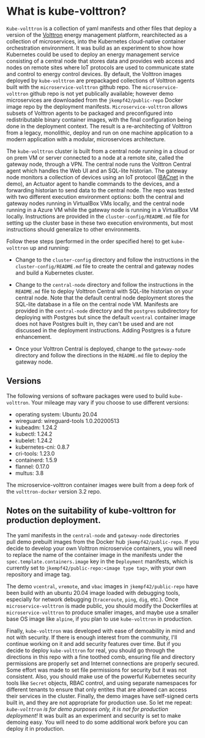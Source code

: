 # What is kube-volttron?

`Kube-volttron` is a collection of yaml manifests and other files that deploy a version of
the [Volttron](https://volttron.readthedocs.io/en/main/) energy management platform, rearchitected 
as a collection of microservices, into the Kubernetes cloud-native container orchestration environment. 
It was build as an experiment to show how Kubernetes could be used to deploy an energy management service
consisting of a central node that stores data and provides web access and nodes on remote sites where
IoT protocols are used to communicate state and control to energy control devices.
By default, the Volttron images deployed by `kube-volttron` are prepackaged collections of Volttron agents
built with the `microservice-volttron` github repo. The `microservice-volttron` github repo is not 
yet publically available; however demo microservices are downloaded from the 
`jkempf42/public-repo` Docker image repo by the deployment manifests. 
`Microservice-volttron` allows subsets of Volttron agents
to be packaged and preconfigured into redistributable binary container images, with
the final configuration being done in the deployment context. The result is a re-architecting of
Volttron from a legacy, monolithic, deploy and run on one machine application to a modern 
application with a modular, microservices 
architecture. 

The `kube-volttron` cluster is built from a central node running in a cloud or on prem VM or server 
connected to 
a node at a remote site, called the gateway node, through a VPN. The central node runs the Volttron Central
agent which handles the Web UI and an SQL-lite historian. The gateway node monitors a collection of
devices using an IoT protocol ([BACnet](http://www.bacnet.org/) in the demo), an Actuator agent to handle commands
to the devices, and a forwarding historian to send data to the central node.
The repo was tested with two different execution environment options: both the central and gateway nodes running in VirtualBox VMs locally, 
and the central node running in a Azure VM while the gateway node is running in a VirtualBox VM locally.
Instructions are provided in the `cluster-config/README.md` file for setting up the cluster base in these two
execution environments, but most instructions should generalize to other environments.

Follow these steps (performed in the order specified here) to get `kube-volttron` up and running:

- Change to the `cluster-config` directory and follow the instructions in the `cluster-config/README.md` file 
to create the central and gateway nodes and build a Kubernetes cluster.

- Change to the `central-node` directory and follow the instructions in the `README.md` file to deploy 
Volttron Central with SQL-lite historian on your
central node. Note that the default central node deployment stores the SQL-lite database in a file on the 
central node VM. Manifests are provided in the `central-node` directory and the `postgres` 
subdirectory for deploying with Postgres but since
the default `vcentral` container image does not have Postgres built in, they can't be used
and are not discussed in the deployment instructions. Adding Postgres
is a future enhancement.

- Once your Volttron Central is deployed, change to the `gateway-node` directory and follow the directions in the 
`README.md` file to deploy the gateway node.

## Versions

The following versions of software packages were used to build `kube-volttron`. Your mileage may vary if you
choose to use different versions:

- operating system: Ubuntu 20.04 
- wireguard: wireguard-tools 1.0.20200513
- kubeadm: 1.24.2
- kubectl: 1.24.2 
- kubelet: 1.24.2
- kubernetes-cni:  0.8.7
- cri-tools: 1.23.0
- containerd: 1.5.9
- flannel: 0.17.0
- multus: 3.8

The microservice-volttron container images were built from a deep fork of
the `volttron-docker` version 3.2 repo.

## Notes on the suitability of kube-volttron for production deployment.

The yaml manifests in the `central-node` and `gateway-node` directories  
pull demo prebuilt images from the Docker hub `jkempf42/public-repo`. 
If you decide to develop your own Volttron microservice containers, 
you will need to replace
the name of the container image in the manifests under the 
`spec.template.containers.image` key in the `Deployment` manifests, which is currently set to
`jkempf42/public-repo:<image type tag>`, with your own repository and image tag.

The demo `vcentral`, `vremote`, and `vbac` images in `jkempf42/public-repo` have been build 
with an ubuntu 20.04 image loaded with
debugging tools, especially for network debugging (`traceroute`, `ping`, `dig`, etc.). 
Once `microservice-volttron` is made public, you should modify the 
Dockerfiles at `microservice-volttron` to produce smaller 
images, and maybe use a smaller base OS image like `alpine`, if you plan to use `kube-volttron` in production. 

Finally, `kube-volttron` was developed with ease of demoability in mind
and not with security. If there is enough interest from the community, I'll continue working on it
and add security features over time. But if you decide to deploy `kube-volttron` for real, you
should go through the directions in this repo with a fine toothed comb,
ensuring file and directory permissions are properly set and Internet connections are properly secured. Some effort 
was made to set file permissions for security but it was not consistent. Also, you
should make use of the powerful Kubernetes security tools like `Secret`
objects, RBAC control, and using separate namespaces for different tenants to 
ensure that only entites that are allowed can access their services in the cluster.
Finally, the demo images have self-signed certs built in, and they are not
appropriate for production use. So let me repeat: _`kube-volttron` is for
demo purposes only, it is not for production deployment!_ 
It was built as an experiment and security is set to make demoing easy. 
You will need to do some additional work before you can deploy 
it in production. 


